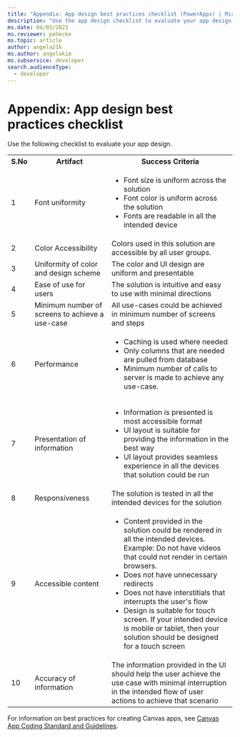 ```yaml
---
title: "Appendix: App design best practices checklist (PowerApps) | Microsoft Docs" # Intent and product brand in a unique string of 43-59 chars including spaces
description: "Use the app design checklist to evaluate your app design in Power Apps." # 115-145 characters including spaces. This abstract displays in the search result.
ms.date: 04/03/2023
ms.reviewer: pehecke
ms.topic: article
author: angela21k
ms.author: angelakim
ms.subservice: developer
search.audienceType: 
  - developer
---
```

# Appendix: App design best practices checklist

Use the following checklist to evaluate your app design.

<table>
<tbody>
<tr>
<th>S.No</th>
<th>Artifact</th>
<th>Success Criteria</th>
</tr>
<tr>
<td>1</td>
<td>Font uniformity</td>
<td><ul>
<li>Font size is uniform across the solution</li>
<li>Font color is uniform across the solution</li>
<li>Fonts are readable in all the intended device</li>
</ul>
</td>
</tr>
<tr>
<td>2</td>
<td>Color Accessibility</td>
<td>Colors used in this solution are accessible by all user
groups.</td>
</tr>
<tr>
<td>3</td>
<td> Uniformity of color and design scheme </td>
<td>The color and UI design are uniform and presentable</td>
</tr>
<tr>
<td>4</td>
<td>Ease of use for users</td>
<td>The solution is intuitive and easy to use with minimal
directions</td>
</tr>
<tr>
<td>5</td>
<td>Minimum number of screens to achieve a use-case</td>
<td>All use-cases could be achieved in minimum number of
screens and steps</td>
</tr>
<tr>
<td>6</td>
<td>Performance</td>
<td>
<ul>
<li>Caching is used where needed</li>
<li>Only columns that are needed are pulled from database</li>
<li>Minimum number of calls to server is made to achieve any</li>
use-case.
</ul>
</td>
</tr>
<tr>
<td>7</td>
<td>Presentation of information</td>
<td>
<ul>
<li>Information is presented is most accessible format</li>
<li>UI layout is suitable for providing the information in
the best way</li>
<li>UI layout provides seamless experience in all the
devices that solution could be run</li>
</ul>
</td>
</tr>
<tr>
<td>8</td>
<td>Responsiveness</td>
<td>The solution is tested in all the intended devices for
the solution</td>
</tr>
<tr>
<td>9</td>
<td>Accessible content</td>
<td>
<ul>
<li>Content provided in the solution could be rendered in
all the intended devices.<br/>Example: Do not have videos that could not render in
certain browsers.</li>
<li>Does not have unnecessary redirects</li>
<li>Does not have interstitials that interrupts the user's
flow</li>
<li>Design is suitable for touch screen. If your intended
device is mobile or tablet, then your solution should be
designed for a touch screen</li>
</ul>
</td>
</tr>
<tr>
<td>10</td>
<td>Accuracy of information</td>
<td>The information provided in the UI should help the user
achieve the use case with minimal interruption in the
intended flow of user actions to achieve that scenario</td>
</tr>
</tbody>
</table>


For information on best practices for creating Canvas apps, see [Canvas App Coding Standard and Guidelines](https://aka.ms/powerappscanvasguidelines).
